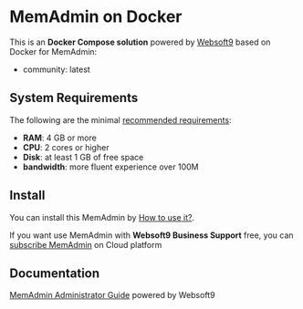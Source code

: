 # MemAdmin on Docker  

This is an **Docker Compose solution** powered by [Websoft9](https://www.websoft9.com) based on Docker for MemAdmin:


 - community:  latest


## System Requirements

The following are the minimal [recommended requirements](https://github.com/junstor/memadmin):

* **RAM**: 4 GB or more
* **CPU**: 2 cores or higher
* **Disk**: at least 1 GB of free space
* **bandwidth**: more fluent experience over 100M  

## Install

You can install this MemAdmin by [How to use it?](https://github.com/Websoft9/docker-library#how-to-use-it).   

If you want use MemAdmin with **Websoft9 Business Support** free, you can [subscribe MemAdmin](https://www.websoft9.com/apps) on Cloud platform

## Documentation

[MemAdmin Administrator Guide](https://support.websoft9.com/docs/memadmin) powered by Websoft9